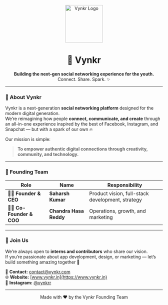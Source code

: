 <p align="center">
  <img src="https://vynkr.in/images/light_logo_2.png" width="120" alt="Vynkr Logo" />
</p>

<h1 align="center">🚀 Vynkr</h1>
<p align="center">
  <strong>Building the next-gen social networking experience for the youth.</strong><br/>
  Connect. Share. Spark. ✨
</p>

---

### 🧩 About Vynkr

Vynkr is a next-generation **social networking platform** designed for the modern digital generation.  
We’re reimagining how people **connect, communicate, and create** through an all-in-one experience inspired by the best of Facebook, Instagram, and Snapchat — but with a spark of our own 🔥

Our mission is simple:

> **To empower authentic digital connections through creativity, community, and technology.**

---

### 💼 Founding Team

| Role                    | Name                   | Responsibility                                      |
| ----------------------- | ---------------------- | --------------------------------------------------- |
| 🧑‍💼 **Founder & CEO**    | **Saharsh Kumar**      | Product vision, full-stack development, strategy    |
| 👩‍💼 **Co-Founder & COO** | **Chandra Hasa Reddy** | Operations, growth, and marketing                   |

---

### 🤝 Join Us

We’re always open to **interns and contributors** who share our vision.  
If you’re passionate about app development, design, or marketing — let’s build something amazing together 💫

📧 **Contact:** [contact@vynkr.com](mailto:contact@vynkr.com)  
🌐 **Website:** [www.vynkr.in](https://www.vynkr.in)  
📱 **Instagram:** [@vynkrr](https://www.instagram.com/vynkrr)

---

<p align="center">
  Made with ❤️ by the Vynkr Founding Team
</p>
